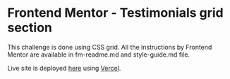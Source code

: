 # Frontend Mentor - Testimonials grid section

This challenge is done using CSS grid. 
All the instructions by Frontend Mentor are available in fm-readme.md and style-guide.md file.

Live site is deployed [here](https://ping-landing-page-rust.vercel.app/) using [Vercel](https://vercel.com). 